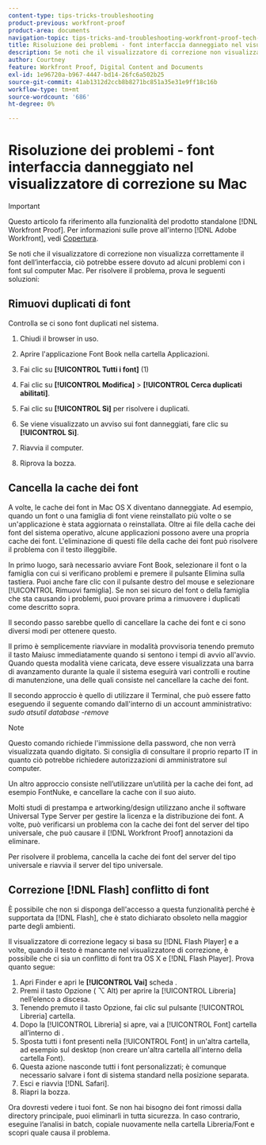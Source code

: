 ```yaml
---
content-type: tips-tricks-troubleshooting
product-previous: workfront-proof
product-area: documents
navigation-topic: tips-tricks-and-troubleshooting-workfront-proof-tech-corner
title: Risoluzione dei problemi - font interfaccia danneggiato nel visualizzatore di correzione su Mac
description: Se noti che il visualizzatore di correzione non visualizza correttamente il font dell’interfaccia, ciò potrebbe essere dovuto ad alcuni problemi con i font sul computer Mac. Per risolvere il problema, prova le seguenti soluzioni - MODIFICA ME.
author: Courtney
feature: Workfront Proof, Digital Content and Documents
exl-id: 1e96720a-b967-4447-bd14-26fc6a502b25
source-git-commit: 41ab1312d2ccb8b8271bc851a35e31e9ff18c16b
workflow-type: tm+mt
source-wordcount: '686'
ht-degree: 0%

---
```


# Risoluzione dei problemi - font interfaccia danneggiato nel visualizzatore di correzione su Mac

>[!IMPORTANT]
>
>Questo articolo fa riferimento alla funzionalità del prodotto standalone [!DNL Workfront Proof]. Per informazioni sulle prove all&#39;interno [!DNL Adobe Workfront], vedi [Copertura](../../../review-and-approve-work/proofing/proofing.md).

Se noti che il visualizzatore di correzione non visualizza correttamente il font dell’interfaccia, ciò potrebbe essere dovuto ad alcuni problemi con i font sul computer Mac. Per risolvere il problema, prova le seguenti soluzioni:

## Rimuovi duplicati di font

Controlla se ci sono font duplicati nel sistema.

1. Chiudi il browser in uso.
1. Aprire l&#39;applicazione Font Book nella cartella Applicazioni.
1. Fai clic su **[!UICONTROL Tutti i font]** (1)
1. Fai clic su **[!UICONTROL Modifica]** > **[!UICONTROL Cerca duplicati abilitati]**.

1. Fai clic su **[!UICONTROL Sì]** per risolvere i duplicati.
1. Se viene visualizzato un avviso sui font danneggiati, fare clic su **[!UICONTROL Sì]**.
1. Riavvia il computer.
1. Riprova la bozza.

## Cancella la cache dei font

A volte, le cache dei font in Mac OS X diventano danneggiate. Ad esempio, quando un font o una famiglia di font viene reinstallato più volte o se un&#39;applicazione è stata aggiornata o reinstallata. Oltre ai file della cache dei font del sistema operativo, alcune applicazioni possono avere una propria cache dei font. L&#39;eliminazione di questi file della cache dei font può risolvere il problema con il testo illeggibile.

In primo luogo, sarà necessario avviare Font Book, selezionare il font o la famiglia con cui si verificano problemi e premere il pulsante Elimina sulla tastiera. Puoi anche fare clic con il pulsante destro del mouse e selezionare [!UICONTROL Rimuovi famiglia]. Se non sei sicuro del font o della famiglia che sta causando i problemi, puoi provare prima a rimuovere i duplicati come descritto sopra.

Il secondo passo sarebbe quello di cancellare la cache dei font e ci sono diversi modi per ottenere questo.

Il primo è semplicemente riavviare in modalità provvisoria tenendo premuto il tasto Maiusc immediatamente quando si sentono i tempi di avvio all&#39;avvio. Quando questa modalità viene caricata, deve essere visualizzata una barra di avanzamento durante la quale il sistema eseguirà vari controlli e routine di manutenzione, una delle quali consiste nel cancellare la cache dei font.

Il secondo approccio è quello di utilizzare il Terminal, che può essere fatto eseguendo il seguente comando dall&#39;interno di un account amministrativo: *sudo atsutil database -remove*

>[!NOTE]
>
>Questo comando richiede l&#39;immissione della password, che non verrà visualizzata quando digitato. Si consiglia di consultare il proprio reparto IT in quanto ciò potrebbe richiedere autorizzazioni di amministratore sul computer.

Un altro approccio consiste nell’utilizzare un’utilità per la cache dei font, ad esempio FontNuke, e cancellare la cache con il suo aiuto.

Molti studi di prestampa e artworking/design utilizzano anche il software Universal Type Server per gestire la licenza e la distribuzione dei font. A volte, può verificarsi un problema con la cache dei font del server del tipo universale, che può causare il [!DNL Workfront Proof] annotazioni da eliminare.

Per risolvere il problema, cancella la cache dei font del server del tipo universale e riavvia il server del tipo universale.

## Correzione [!DNL Flash] conflitto di font

È possibile che non si disponga dell&#39;accesso a questa funzionalità perché è supportata da [!DNL Flash], che è stato dichiarato obsoleto nella maggior parte degli ambienti.

Il visualizzatore di correzione legacy si basa su [!DNL Flash Player] e a volte, quando il testo è mancante nel visualizzatore di correzione, è possibile che ci sia un conflitto di font tra OS X e [!DNL Flash Player]. Prova quanto segue:

1. Apri Finder e apri le **[!UICONTROL Vai]** scheda .
1. Premi il tasto Opzione ( ⌥ Alt) per aprire la [!UICONTROL Libreria] nell’elenco a discesa.
1. Tenendo premuto il tasto Opzione, fai clic sul pulsante [!UICONTROL Libreria] cartella.
1. Dopo la [!UICONTROL Libreria] si apre, vai a [!UICONTROL Font] cartella all’interno di .
1. Sposta tutti i font presenti nella [!UICONTROL Font] in un&#39;altra cartella, ad esempio sul desktop (non creare un&#39;altra cartella all&#39;interno della cartella Font).
1. Questa azione nasconde tutti i font personalizzati; è comunque necessario salvare i font di sistema standard nella posizione separata.
1. Esci e riavvia [!DNL Safari].
1. Riapri la bozza.

Ora dovresti vedere i tuoi font. Se non hai bisogno dei font rimossi dalla directory principale, puoi eliminarli in tutta sicurezza. In caso contrario, eseguine l’analisi in batch, copiale nuovamente nella cartella Libreria/Font e scopri quale causa il problema.

